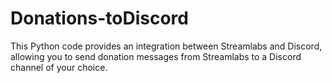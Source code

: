 # Donations-toDiscord
This Python code provides an integration between Streamlabs and Discord, allowing you to send donation messages from Streamlabs to a Discord channel of your choice.
